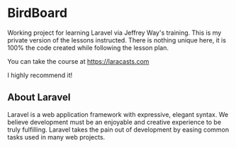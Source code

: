 # BirdBoard
Working project for learning Laravel via Jeffrey Way's training. This is my private version of the lessons instructed. There is nothing unique here, it is 100% the code created while following the lesson plan.  

You can take the course at https://laracasts.com  

I highly recommend it!  

## About Laravel

Laravel is a web application framework with expressive, elegant syntax. We believe development must be an enjoyable and creative experience to be truly fulfilling. Laravel takes the pain out of development by easing common tasks used in many web projects.  
